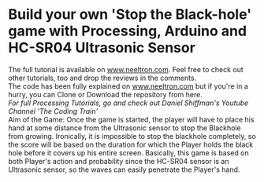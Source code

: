 # Build your own 'Stop the Black-hole' game with Processing, Arduino and HC-SR04 Ultrasonic Sensor
The full tutorial is available on www.neeltron.com. Feel free to check out other tutorials, too and drop the reviews in the comments.<br>
The code has been fully explained on www.neeltron.com but if you're in a hurry, you can Clone or Download the repository from here.<br>
*For full Processing Tutorials, go and check out Daniel Shiffman's Youtube Channel 'The Coding Train'*
<br>
Aim of the Game: Once the game is started, the player will have to place his hand at some distance from the Ultrasonic sensor to stop the Blackhole from growing. Ironically, it is impossible to stop the blackhole completely, so the score will be based on the duration for which the Player holds the black hole before it covers up his entire screen. Basically, this game is based on both Player's action and probability since the HC-SR04 sensor is an Ultrasonic sensor, so the waves can easily penetrate the Player's hand.
